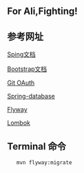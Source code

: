 ## For Ali,Fighting!

## 参考网址
[Sping文档](https://spring.io/guides)

[Bootstrap文档](https://v3.bootcss.com/getting-started/)

[Git OAuth](https://developer.github.com/apps/building-oauth-apps/creating-an-oauth-app/)

[Spring-database](https://docs.spring.io/spring-boot/docs/2.0.0.RC1/reference/htmlsingle/#boot-features-embedded-database-support)

[Flyway](https://flywaydb.org)

[Lombok](https://projectlombok.org)

## Terminal 命令
```bash
   mvn flyway:migrate
```